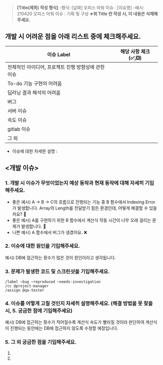 >**[Title(제목) 작성 형식]**
-형식: [날짜] 오피스 아워 이슈 : [이슈명]
-예시: 210420 오피스 아워 이슈 : 기획 및 구상
**※위 Title 란 작성 시, 이 내용은 삭제해주세요.**


## 개발 시 어려운 점을 아래 리스트 중에 체크해주세요.
| 이슈 Label| 해당 사항 체크(✅,❎) |
| ------ | ------ |
| 전체적인 아이디어, 프로젝트 진행 방향성에 관한 이슈 |  |
| To-do 기능 구현의 어려움 |  |
| 딥러닝 결과 해석의 어려움 |  |
| 버그 |  |
| 서버 이슈 |  |
| 속도 이슈 |  |
| gitlab 이슈 |  |
| 그 외 |  |

- 이슈에 대한 자세한 설명 :

## <개발 이슈>

### 1. 개발 시 이슈가 무엇이었는지 예상 동작과 현재 동작에 대해 자세히 기입해주세요.

- 좋은 예시)  A → B → C의 흐름으로 진행되는 기능 중 B 함수에서 Indexing Error가 발생합니다. Array의 Length를 전달받기 힘든 환경인데, 어떻게 해결할 수 있을까요? 💯
- 좋은 예시) A를 구현하기 위한 B 함수에서 계산식 작동 시간이 너무 오래 걸리는 문제가 발생합니다. 💯
- 나쁜 예시) A 함수에서 버그가 생겼어요. ❌


### 2. 이슈에 대한 원인을 기입해주세요.

예시) DB에 접근하는 횟수가 많은 것이 원인이라고 생각됩니다.


### 3. 문제가 발생한 코드 및 스크린샷을 기입해주세요.

```
/label ~bug ~reproduced ~needs-investigation
/cc @project-manager
/assign @qa-tester
```


### 4. 이슈를 어떻게 고칠 것인지 자세히 설명해주세요. (해결 방법을 못 찾을 시, 5. 궁금한 점에 기입해주세요)

예시) DB에 접근하는 횟수가 적어질수록 계산식 속도가 빨라질 것이라 판단하여 계산식이 진행되는 동안에는 DB에 접근하지 않도록 수정할 예정입니다.


### 5. 그 외 궁금한 점을 기입해주세요.

1.
2.
